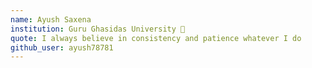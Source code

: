 ```yaml
---
name: Ayush Saxena
institution: Guru Ghasidas University 🚩 
quote: I always believe in consistency and patience whatever I do
github_user: ayush78781
---
```

